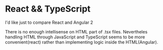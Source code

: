 # React && TypeScript

I'd like just to compare React and Angular 2

There is no enough intellisense on HTML part of .tsx files. 
Nevertheles handling HTML through JavaScript and TypeScript seems to be more convenient(react) rather than implementing logic inside the HTML(Angular).
